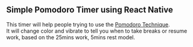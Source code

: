 ## Simple Pomodoro Timer using React Native

This timer will help people trying to use the [Pomodoro Technique](https://en.wikipedia.org/wiki/Pomodoro_Technique).   
It will change color and vibrate to tell you when to take breaks or resume work, based on the 25mins work, 5mins rest model.   

